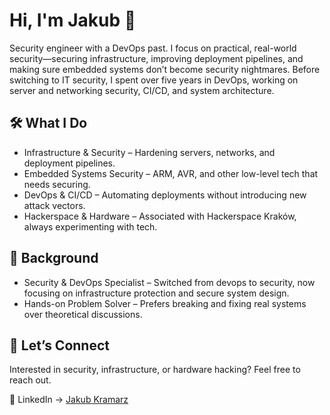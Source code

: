 # Hi, I'm Jakub 👾

Security engineer with a DevOps past. I focus on practical, real-world security—securing infrastructure, improving deployment pipelines, and making sure embedded systems don’t become security nightmares. Before switching to IT security, I spent over five years in DevOps, working on server and networking security, CI/CD, and system architecture.

## 🛠️ What I Do

* Infrastructure & Security – Hardening servers, networks, and deployment pipelines.
* Embedded Systems Security – ARM, AVR, and other low-level tech that needs securing.
* DevOps & CI/CD – Automating deployments without introducing new attack vectors.
* Hackerspace & Hardware – Associated with Hackerspace Kraków, always experimenting with tech.


## 📌 Background

* Security & DevOps Specialist – Switched from devops to security, now focusing on infrastructure protection and secure system design.
* Hands-on Problem Solver – Prefers breaking and fixing real systems over theoretical discussions.

## 📡 Let’s Connect

Interested in security, infrastructure, or hardware hacking? Feel free to reach out.

📩 LinkedIn → [Jakub Kramarz](https://www.linkedin.com/in/jkramarz/)
